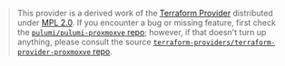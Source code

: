 > This provider is a derived work of the [Terraform Provider](https://github.com/terraform-providers/terraform-provider-proxmoxve)
> distributed under [MPL 2.0](https://www.mozilla.org/en-US/MPL/2.0/). If you encounter a bug or missing feature,
> first check the [`pulumi/pulumi-proxmoxve` repo](https://github.com/pulumi/pulumi-proxmoxve/issues); however, if that doesn't turn up anything,
> please consult the source [`terraform-providers/terraform-provider-proxmoxve` repo](https://github.com/terraform-providers/terraform-provider-proxmoxve/issues).